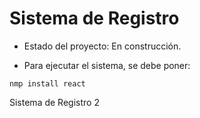 <h1> Sistema de Registro </h1>

- Estado del proyecto: En construcción.

- Para ejecutar el sistema, se debe poner:

```nmp install react```

Sistema de Registro 2
